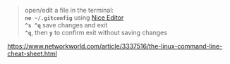 > open/edit a file in the terminal:  
> **`ne ~/.gitconfig`** using [Nice Editor](/ide/ne.md)  
> **`^s ^q`** save changes and exit  
> **`^q`**, then **`y`** to confirm exit without saving changes  
  
https://www.networkworld.com/article/3337516/the-linux-command-line-cheat-sheet.html  
